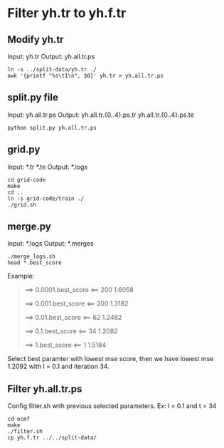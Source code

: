 # Filter yh.tr to yh.f.tr

## Modify yh.tr
Input: yh.tr 
Output: yh.all.tr.ps
```shell
ln -s ../split-data/yh.tr ./
awk '{printf "%s\t1\n", $0}' yh.tr > yh.all.tr.ps
```

## split.py file
Input: yh.all.tr.ps
Output: yh.all.tr.{0..4}.ps.tr yh.all.tr.{0..4}.ps.te
```shell
python split.py yh.all.tr.ps
```

## grid.py
Input: *.tr *.te
Output: *.logs
```shell
cd grid-code
make
cd ..
ln -s grid-code/train ./ 
./grid.sh
```

## merge.py
Input: *.logs
Output: *.merges 
```shell
./merge_logs.sh
head *.best_score
```
Example:
> ==> 0.0001.best_score <==
> 200	1.6058
>
> ==> 0.001.best_score <==
> 200	1.3182
>
> ==> 0.01.best_score <==
> 62	1.2482
>
> ==> 0.1.best_score <==
> 34	1.2082
>
> ==> 1.best_score <==
> 1	1.5184

Select best paramter with lowest mse score, then we have lowest mse  1.2092 with l = 0.1 and iteration 34.

## Filter yh.all.tr.ps
Config filter.sh with previous selected parameters. Ex: l = 0.1 and  t = 34
```shell
cd ocmf
make
./filter.sh
cp yh.f.tr ../../split-data/
```
